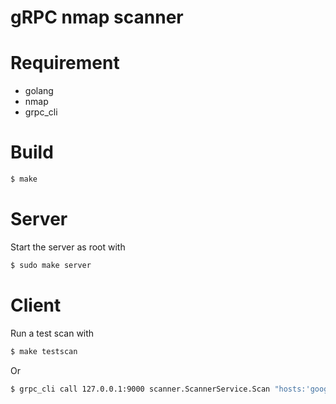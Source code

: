 # gRPC nmap scanner

# Requirement

- golang
- nmap
- grpc_cli

# Build

```bash
$ make
```

# Server

Start the server as root with

```bash
$ sudo make server
```

# Client

Run a test scan with

```bash
$ make testscan
```

Or

```bash
$ grpc_cli call 127.0.0.1:9000 scanner.ScannerService.Scan "hosts:'google.com',ports:'80,443'"
```
